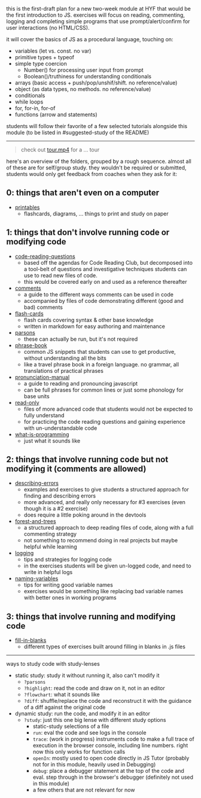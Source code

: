 this is the first-draft plan for a new two-week module at HYF that would be the first introduction to JS. exercises will focus on reading, commenting, logging and completing simple programs that use prompt/alert/confirm for user interactions (no HTML/CSS).

it will cover the basics of JS as a procedural language, touching on:

- variables (let vs. const. no var)
- primitive types + typeof
- simple type coercion
  - Number() for processing user input from prompt
  - Boolean()/truthiness for understanding conditionals
- arrays (basic access + push/pop/unshif/shift. no reference/value)
- object (as data types, no methods. no reference/value)
- conditionals
- while loops
- for, for-in, for-of
- functions (arrow and statements)

students will follow their favorite of a few selected tutorials alongside this module (to be listed in #suggested-study of the README)

---

> check out [tour.mp4](./tour.mp4) for a ... tour

here's an overview of the folders, grouped by a rough sequence. almost all of these are for self/group study. they wouldn't be required or submitted, students would only get feedback from coaches when they ask for it:

## 0: things that aren't even on a computer

- [printables](./printables)
  - flashcards, diagrams, ... things to print and study on paper

## 1: things that don't involve running code or modifying code

- [code-reading-questions](./code-reading-questions?--defaults)
  - based off the agendas for Code Reading Club, but decomposed into a tool-belt of questions and investigative techniques students can use to read new files of code.
  - this would be covered early on and used as a reference thereafter
- [comments](./comments?--defaults)
  - a guide to the different ways comments can be used in code
  - accompanied by files of code demonstrating different (good and bad) comments
- [flash-cards](./flash-cards?--defaults)
  - flash cards covering syntax & other base knowledge
  - written in markdown for easy authoring and maintenance
- [parsons](./parsons?--defaults)
  - these can actually be run, but it's not required
- [phrase-book](./phrase-book?--defaults)
  - common JS snippets that students can use to get productive, without understanding all the bits
  - like a travel phrase book in a foreign language. no grammar, all translations of practical phrases
- [pronunciation-manual](./pronunciation-manual?--defaults)
  - a guide to reading and pronouncing javascript
  - can be full phrases for common lines or just some phonology for base units
- [read-only](./read-only?--defaults)
  - files of more advanced code that students would not be expected to fully understand
  - for practicing the code reading questions and gaining experience with un-understandable code
- [what-is-programming](./what-is-programming?--defaults)
  - just what it sounds like

## 2: things that involve running code but not modifying it (comments are allowed)

- [describing-errors](./describing-errors?--defaults)
  - examples and exercises to give students a structured approach for finding and describing errors
  - more advanced, and really only necessary for #3 exercises (even though it is a #2 exercise)
  - does require a little poking around in the devtools
- [forest-and-trees](./forest-and-trees?--defaults)
  - a structured approach to deep reading files of code, along with a full commenting strategy
  - not something to recommend doing in real projects but maybe helpful while learning
- [logging](./logging?--defaults)
  - tips and strategies for logging code
  - in the exercises students will be given un-logged code, and need to write in helpful logs
- [naming-variables](./naming-variables?--defaults)
  - tips for writing good variable names
  - exercises would be something like replacing bad variable names with better ones in working programs

## 3: things that involve running and modifying code

- [fill-in-blanks](./fill-in-blanks?--defaults)
  - different types of exercises built around filling in blanks in .js files

---

ways to study code with study-lenses

- static study: study it without running it, also can't modify it
  - `?parsons`
  - `?highlight`: read the code and draw on it, not in an editor
  - `?flowchart`: what it sounds like
  - `?diff`: shuffle/replace the code and reconstruct it with the guidance of a diff against the original code
- dynamic study: run the code, and modify it in an editor
  - `?study`: just this one big lense with different study options
    - static-study selections of a file
    - `run`: eval the code and see logs in the console
    - `trace`: (work in progress) instruments code to make a full trace of execution in the browser console, including line numbers. right now this only works for function calls
    - `openIn`: mostly used to open code directly in JS Tutor (probably not for in this module, heavily used in Debugging)
    - `debug`: place a debugger statement at the top of the code and eval. step through in the browser's debugger (definitely not used in this module)
    - a few others that are not relevant for now
